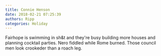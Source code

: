 ```yaml
---
title: Connie Henson
date: 2018-02-21 07:25:39
authors: Ripp
categories: Holiday
---
```


 Fairhope is swimming in sh&amp;t and they're busy building more houses and planning cocktail parties. Nero fiddled while Rome burned. Those council men look crookeder than a roach leg.